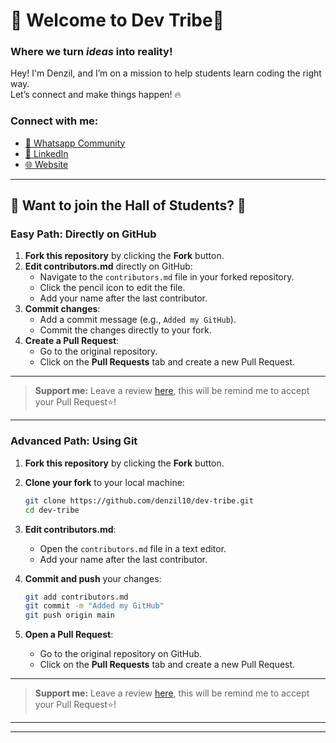 # 🚀 Welcome to Dev Tribe🚀

### Where we turn *ideas* into **reality**!


Hey! I'm Denzil, and I’m on a mission to help students learn coding the right way.  
Let’s connect and make things happen! 🔥

### Connect with me:
<ul>
  <li><a href="https://www.instagram.com/denzil.nelson.10/" target="_blank">👥 Whatsapp Community</a></li>
  <li><a href="https://www.linkedin.com/in/denzil-nelson-b18121220/" target="_blank">💼 LinkedIn</a></li>
  <li><a href="https://www.instagram.com/denzil.nelson.10/" target="_blank">🌐 Website</a></li>
</ul>


---

## 🎉 Want to join the Hall of Students? 🎉

### Easy Path: Directly on GitHub

1. **Fork this repository** by clicking the **Fork** button.
2. **Edit contributors.md** directly on GitHub:
   - Navigate to the `contributors.md` file in your forked repository.
   - Click the pencil icon to edit the file.
   - Add your name after the last contributor.
3. **Commit changes**:
   - Add a commit message (e.g., `Added my GitHub`).
   - Commit the changes directly to your fork.
4. **Create a Pull Request**:
   - Go to the original repository.
   - Click on the **Pull Requests** tab and create a new Pull Request.

---

> **Support me:** Leave a review <a href="https://www.superprof.co.in/ir/33615137-04f85c" target="_blank" rel="noopener noreferrer">here</a>, this will be remind me to accept your Pull Request⭐!

---

### Advanced Path: Using Git

1. **Fork this repository** by clicking the **Fork** button.
2. **Clone your fork** to your local machine:

   ```bash
   git clone https://github.com/denzil10/dev-tribe.git
   cd dev-tribe
   ```

3. **Edit contributors.md**:
   - Open the `contributors.md` file in a text editor.
   - Add your name after the last contributor.

4. **Commit and push** your changes:

   ```bash
   git add contributors.md
   git commit -m "Added my GitHub"
   git push origin main
   ```

5. **Open a Pull Request**:
   - Go to the original repository on GitHub.
   - Click on the **Pull Requests** tab and create a new Pull Request.
---

> **Support me:** Leave a review <a href="https://www.superprof.co.in/ir/33615137-04f85c" target="_blank" rel="noopener noreferrer">here</a>, this will be remind me to accept your Pull Request⭐!

---

---
